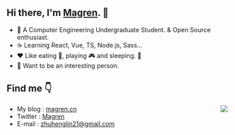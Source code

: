   ## Hi there, I'm [Magren](https://magren.cn). 👋
  + 🚀 A Computer Engineering Undergraduate Student. & Open Source enthusiast.
  + ☕ Learning React, Vue, TS, Node.js, Sass…
  + ❤️ Like eating 🍮, playing 🎮 and sleeping. 🔋
  + 📡 Want to be an interesting person.

  ## Find me 👇

  <a href="https://github.com/Magren0321">
    <img align="right" src="https://github-readme-stats.vercel.app/api?username=Magren0321&show_icons=true" />
  </a>
  
  + My blog : [magren.cn](https://magren.cn)
  + Twitter : [Magren](https://twitter.com/Magren_lin)
  + E-mail : [zhuhenglin21@gmail.com](mailto:zhuhenglin21@gmail.com)


